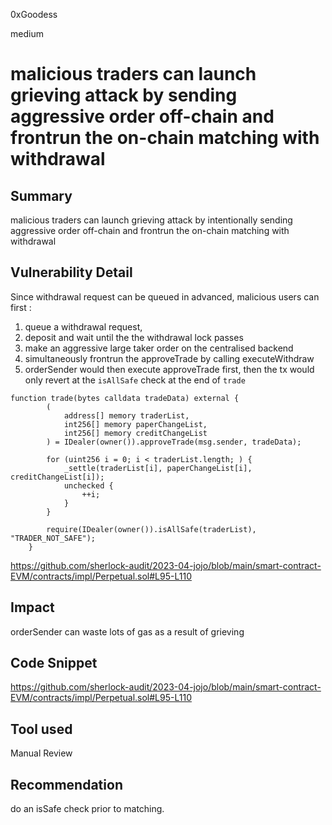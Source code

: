 0xGoodess

medium

# malicious traders can launch grieving attack by sending aggressive order off-chain and frontrun the on-chain matching with withdrawal

## Summary
malicious traders can launch grieving attack by intentionally sending aggressive order off-chain and frontrun the on-chain matching with withdrawal

## Vulnerability Detail
Since withdrawal request can be queued in advanced, malicious users can first :
1. queue a withdrawal request, 
2. deposit and wait until the the withdrawal lock passes
3. make an aggressive large taker order on the centralised backend
4. simultaneously frontrun the approveTrade by calling executeWithdraw
5. orderSender would then execute approveTrade first, then the tx would only revert at the `isAllSafe` check at the end of `trade`

```solidity
function trade(bytes calldata tradeData) external {
        (
            address[] memory traderList,
            int256[] memory paperChangeList,
            int256[] memory creditChangeList
        ) = IDealer(owner()).approveTrade(msg.sender, tradeData);

        for (uint256 i = 0; i < traderList.length; ) {
            _settle(traderList[i], paperChangeList[i], creditChangeList[i]);
            unchecked {
                ++i;
            }
        }

        require(IDealer(owner()).isAllSafe(traderList), "TRADER_NOT_SAFE");
    }
```

https://github.com/sherlock-audit/2023-04-jojo/blob/main/smart-contract-EVM/contracts/impl/Perpetual.sol#L95-L110
 
## Impact
orderSender can waste lots of gas as a result of grieving

## Code Snippet
https://github.com/sherlock-audit/2023-04-jojo/blob/main/smart-contract-EVM/contracts/impl/Perpetual.sol#L95-L110
## Tool used

Manual Review

## Recommendation
do an isSafe check prior to matching. 
